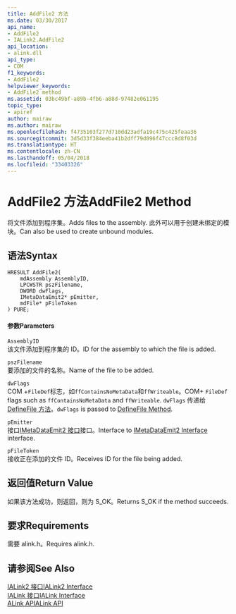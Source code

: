 ```yaml
---
title: AddFile2 方法
ms.date: 03/30/2017
api_name:
- AddFile2
- IALink2.AddFile2
api_location:
- alink.dll
api_type:
- COM
f1_keywords:
- AddFile2
helpviewer_keywords:
- AddFile2 method
ms.assetid: 03bc49bf-a89b-4fb6-a88d-97482e061195
topic_type:
- apiref
author: mairaw
ms.author: mairaw
ms.openlocfilehash: f4735103f277d710dd23adfa19c475c425feaa36
ms.sourcegitcommit: 3d5d33f384eeba41b2dff79d096f47ccc8d8f03d
ms.translationtype: HT
ms.contentlocale: zh-CN
ms.lasthandoff: 05/04/2018
ms.locfileid: "33403326"
---
```

# <a name="addfile2-method"></a><span data-ttu-id="cc550-102">AddFile2 方法</span><span class="sxs-lookup"><span data-stu-id="cc550-102">AddFile2 Method</span></span>
<span data-ttu-id="cc550-103">将文件添加到程序集。</span><span class="sxs-lookup"><span data-stu-id="cc550-103">Adds files to the assembly.</span></span> <span data-ttu-id="cc550-104">此外可以用于创建未绑定的模块。</span><span class="sxs-lookup"><span data-stu-id="cc550-104">Can also be used to create unbound modules.</span></span>  
  
## <a name="syntax"></a><span data-ttu-id="cc550-105">语法</span><span class="sxs-lookup"><span data-stu-id="cc550-105">Syntax</span></span>  
  
```  
HRESULT AddFile2(  
    mdAssembly AssemblyID,  
    LPCWSTR pszFilename,  
    DWORD dwFlags,  
    IMetaDataEmit2* pEmitter,  
    mdFile* pFileToken  
) PURE;  
```  
  
#### <a name="parameters"></a><span data-ttu-id="cc550-106">参数</span><span class="sxs-lookup"><span data-stu-id="cc550-106">Parameters</span></span>  
 `AssemblyID`  
 <span data-ttu-id="cc550-107">该文件添加到程序集的 ID。</span><span class="sxs-lookup"><span data-stu-id="cc550-107">ID for the assembly to which the file is added.</span></span>  
  
 `pszFilename`  
 <span data-ttu-id="cc550-108">要添加的文件的名称。</span><span class="sxs-lookup"><span data-stu-id="cc550-108">Name of the file to be added.</span></span>  
  
 `dwFlags`  
 <span data-ttu-id="cc550-109">COM +`FileDef`标志，如`ffContainsNoMetaData`和`ffWriteable`。</span><span class="sxs-lookup"><span data-stu-id="cc550-109">COM+ `FileDef` flags such as `ffContainsNoMetaData` and `ffWriteable`.</span></span> <span data-ttu-id="cc550-110">`dwFlags` 传递给[DefineFile 方法](../../../../docs/framework/unmanaged-api/metadata/imetadataassemblyemit-definefile-method.md)。</span><span class="sxs-lookup"><span data-stu-id="cc550-110">`dwFlags` is passed to [DefineFile Method](../../../../docs/framework/unmanaged-api/metadata/imetadataassemblyemit-definefile-method.md).</span></span>  
  
 `pEmitter`  
 <span data-ttu-id="cc550-111">接口[IMetaDataEmit2 接口](../../../../docs/framework/unmanaged-api/metadata/imetadataemit2-interface.md)接口。</span><span class="sxs-lookup"><span data-stu-id="cc550-111">Interface to [IMetaDataEmit2 Interface](../../../../docs/framework/unmanaged-api/metadata/imetadataemit2-interface.md) interface.</span></span>  
  
 `pFileToken`  
 <span data-ttu-id="cc550-112">接收正在添加的文件 ID。</span><span class="sxs-lookup"><span data-stu-id="cc550-112">Receives ID for the file being added.</span></span>  
  
## <a name="return-value"></a><span data-ttu-id="cc550-113">返回值</span><span class="sxs-lookup"><span data-stu-id="cc550-113">Return Value</span></span>  
 <span data-ttu-id="cc550-114">如果该方法成功，则返回，则为 S_OK。</span><span class="sxs-lookup"><span data-stu-id="cc550-114">Returns S_OK if the method succeeds.</span></span>  
  
## <a name="requirements"></a><span data-ttu-id="cc550-115">要求</span><span class="sxs-lookup"><span data-stu-id="cc550-115">Requirements</span></span>  
 <span data-ttu-id="cc550-116">需要 alink.h。</span><span class="sxs-lookup"><span data-stu-id="cc550-116">Requires alink.h.</span></span>  
  
## <a name="see-also"></a><span data-ttu-id="cc550-117">请参阅</span><span class="sxs-lookup"><span data-stu-id="cc550-117">See Also</span></span>  
 [<span data-ttu-id="cc550-118">IALink2 接口</span><span class="sxs-lookup"><span data-stu-id="cc550-118">IALink2 Interface</span></span>](../../../../docs/framework/unmanaged-api/alink/ialink2-interface.md)  
 [<span data-ttu-id="cc550-119">IALink 接口</span><span class="sxs-lookup"><span data-stu-id="cc550-119">IALink Interface</span></span>](../../../../docs/framework/unmanaged-api/alink/ialink-interface.md)  
 [<span data-ttu-id="cc550-120">ALink API</span><span class="sxs-lookup"><span data-stu-id="cc550-120">ALink API</span></span>](../../../../docs/framework/unmanaged-api/alink/index.md)
